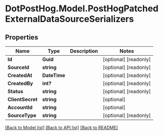 # DotPostHog.Model.PostHogPatchedExternalDataSourceSerializers

## Properties

Name | Type | Description | Notes
------------ | ------------- | ------------- | -------------
**Id** | **Guid** |  | [optional] [readonly] 
**SourceId** | **string** |  | [optional] [readonly] 
**CreatedAt** | **DateTime** |  | [optional] [readonly] 
**CreatedBy** | **int?** |  | [optional] [readonly] 
**Status** | **string** |  | [optional] [readonly] 
**ClientSecret** | **string** |  | [optional] 
**AccountId** | **string** |  | [optional] 
**SourceType** | **string** |  | [optional] [readonly] 

[[Back to Model list]](../README.md#documentation-for-models) [[Back to API list]](../README.md#documentation-for-api-endpoints) [[Back to README]](../README.md)


